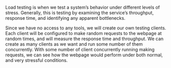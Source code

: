 Load testing is when we test a system’s behavior under different levels of stress. Generally, this is testing by examining the service’s throughput, response time, and identifying any apparent bottlenecks.

Since we have no access to any tools, we will create our own testing clients. Each client will be configured to make random requests to the webpage at random times, and will measure the response time and throughput. We can create as many clients as we want and run some number of them concurrently. With some number of client concurrently running making requests, we can see how the webpage would perform under both normal, and very stressful conditions.